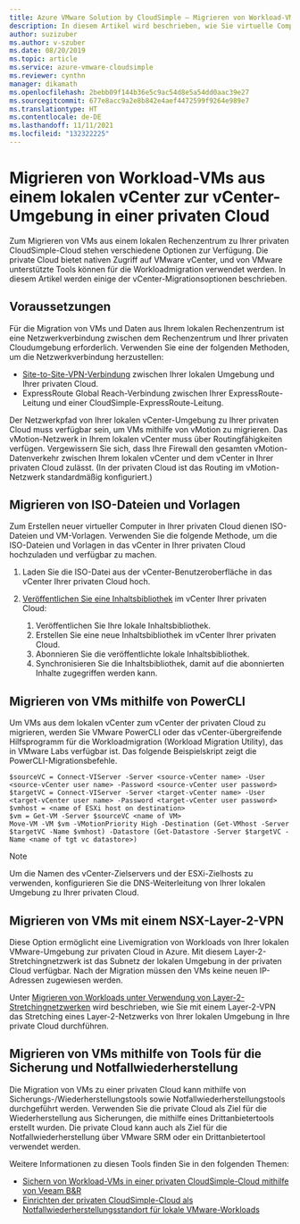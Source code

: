 ```yaml
---
title: Azure VMware Solution by CloudSimple – Migrieren von Workload-VMs zur privaten Cloud
description: In diesem Artikel wird beschrieben, wie Sie virtuelle Computer aus einem lokalen vCenter zum CloudSimple-vCenter in einer privaten Cloud migrieren.
author: suzizuber
ms.author: v-szuber
ms.date: 08/20/2019
ms.topic: article
ms.service: azure-vmware-cloudsimple
ms.reviewer: cynthn
manager: dikamath
ms.openlocfilehash: 2bebb09f144b36e5c9ac54d8e5a54dd0aac39e27
ms.sourcegitcommit: 677e8acc9a2e8b842e4aef4472599f9264e989e7
ms.translationtype: HT
ms.contentlocale: de-DE
ms.lasthandoff: 11/11/2021
ms.locfileid: "132322225"
---
```

# <a name="migrate-workload-vms-from-on-premises-vcenter-to-private-cloud-vcenter-environment"></a>Migrieren von Workload-VMs aus einem lokalen vCenter zur vCenter-Umgebung in einer privaten Cloud

Zum Migrieren von VMs aus einem lokalen Rechenzentrum zu Ihrer privaten CloudSimple-Cloud stehen verschiedene Optionen zur Verfügung.  Die private Cloud bietet nativen Zugriff auf VMware vCenter, und von VMware unterstützte Tools können für die Workloadmigration verwendet werden. In diesem Artikel werden einige der vCenter-Migrationsoptionen beschrieben.

## <a name="prerequisites"></a>Voraussetzungen

Für die Migration von VMs und Daten aus Ihrem lokalen Rechenzentrum ist eine Netzwerkverbindung zwischen dem Rechenzentrum und Ihrer privaten Cloudumgebung erforderlich.  Verwenden Sie eine der folgenden Methoden, um die Netzwerkverbindung herzustellen:

* [Site-to-Site-VPN-Verbindung](vpn-gateway.md#set-up-a-site-to-site-vpn-gateway) zwischen Ihrer lokalen Umgebung und Ihrer privaten Cloud.
* ExpressRoute Global Reach-Verbindung zwischen Ihrer ExpressRoute-Leitung und einer CloudSimple-ExpressRoute-Leitung.

Der Netzwerkpfad von Ihrer lokalen vCenter-Umgebung zu Ihrer privaten Cloud muss verfügbar sein, um VMs mithilfe von vMotion zu migrieren.  Das vMotion-Netzwerk in Ihrem lokalen vCenter muss über Routingfähigkeiten verfügen.  Vergewissern Sie sich, dass Ihre Firewall den gesamten vMotion-Datenverkehr zwischen Ihrem lokalen vCenter und dem vCenter in Ihrer privaten Cloud zulässt. (In der privaten Cloud ist das Routing im vMotion-Netzwerk standardmäßig konfiguriert.)

## <a name="migrate-isos-and-templates"></a>Migrieren von ISO-Dateien und Vorlagen

Zum Erstellen neuer virtueller Computer in Ihrer privaten Cloud dienen ISO-Dateien und VM-Vorlagen.  Verwenden Sie die folgende Methode, um die ISO-Dateien und Vorlagen in das vCenter in Ihrer privaten Cloud hochzuladen und verfügbar zu machen.

1. Laden Sie die ISO-Datei aus der vCenter-Benutzeroberfläche in das vCenter Ihrer privaten Cloud hoch.
2. [Veröffentlichen Sie eine Inhaltsbibliothek](https://docs.vmware.com/en/VMware-vSphere/6.5/com.vmware.vsphere.vm_admin.doc/GUID-2A0F1C13-7336-45CE-B211-610D39A6E1F4.html) im vCenter Ihrer privaten Cloud:

    1. Veröffentlichen Sie Ihre lokale Inhaltsbibliothek.
    2. Erstellen Sie eine neue Inhaltsbibliothek im vCenter Ihrer privaten Cloud.
    3. Abonnieren Sie die veröffentlichte lokale Inhaltsbibliothek.
    4. Synchronisieren Sie die Inhaltsbibliothek, damit auf die abonnierten Inhalte zugegriffen werden kann.

## <a name="migrate-vms-using-powercli"></a>Migrieren von VMs mithilfe von PowerCLI

Um VMs aus dem lokalen vCenter zum vCenter der privaten Cloud zu migrieren, werden Sie VMware PowerCLI oder das vCenter-übergreifende Hilfsprogramm für die Workloadmigration (Workload Migration Utility), das in VMware Labs verfügbar ist.  Das folgende Beispielskript zeigt die PowerCLI-Migrationsbefehle.

```
$sourceVC = Connect-VIServer -Server <source-vCenter name> -User <source-vCenter user name> -Password <source-vCenter user password>
$targetVC = Connect-VIServer -Server <target-vCenter name> -User <target-vCenter user name> -Password <target-vCenter user password>
$vmhost = <name of ESXi host on destination>
$vm = Get-VM -Server $sourceVC <name of VM>
Move-VM -VM $vm -VMotionPriority High -Destination (Get-VMhost -Server $targetVC -Name $vmhost) -Datastore (Get-Datastore -Server $targetVC -Name <name of tgt vc datastore>)
```

> [!NOTE]
> Um die Namen des vCenter-Zielservers und der ESXi-Zielhosts zu verwenden, konfigurieren Sie die DNS-Weiterleitung von Ihrer lokalen Umgebung zu Ihrer privaten Cloud.

## <a name="migrate-vms-using-nsx-layer-2-vpn"></a>Migrieren von VMs mit einem NSX-Layer-2-VPN

Diese Option ermöglicht eine Livemigration von Workloads von Ihrer lokalen VMware-Umgebung zur privaten Cloud in Azure.  Mit diesem Layer-2-Stretchingnetzwerk ist das Subnetz der lokalen Umgebung in der privaten Cloud verfügbar.  Nach der Migration müssen den VMs keine neuen IP-Adressen zugewiesen werden.

Unter [Migrieren von Workloads unter Verwendung von Layer-2-Stretchingnetzwerken](migration-layer-2-vpn.md) wird beschrieben, wie Sie mit einem Layer-2-VPN das Stretching eines Layer-2-Netzwerks von Ihrer lokalen Umgebung in Ihre private Cloud durchführen.

## <a name="migrate-vms-using-backup-and-disaster-recovery-tools"></a>Migrieren von VMs mithilfe von Tools für die Sicherung und Notfallwiederherstellung

Die Migration von VMs zu einer privaten Cloud kann mithilfe von Sicherungs-/Wiederherstellungstools sowie Notfallwiederherstellungstools durchgeführt werden.  Verwenden Sie die private Cloud als Ziel für die Wiederherstellung aus Sicherungen, die mithilfe eines Drittanbietertools erstellt wurden.  Die private Cloud kann auch als Ziel für die Notfallwiederherstellung über VMware SRM oder ein Drittanbietertool verwendet werden.

Weitere Informationen zu diesen Tools finden Sie in den folgenden Themen:

* [Sichern von Workload-VMs in einer privaten CloudSimple-Cloud mithilfe von Veeam B&R](backup-workloads-veeam.md)
* [Einrichten der privaten CloudSimple-Cloud als Notfallwiederherstellungsstandort für lokale VMware-Workloads](disaster-recovery-zerto.md)
